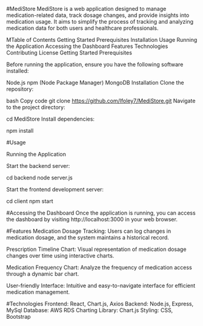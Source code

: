 #MediStore
MediStore is a web application designed to manage medication-related data, track dosage changes, and provide insights into medication usage. It aims to simplify the process of tracking and analyzing medication data for both users and healthcare professionals.

MTable of Contents
Getting Started
Prerequisites
Installation
Usage
Running the Application
Accessing the Dashboard
Features
Technologies
Contributing
License
Getting Started
Prerequisites

Before running the application, ensure you have the following software installed:

Node.js
npm (Node Package Manager)
MongoDB
Installation
Clone the repository:

bash
Copy code
git clone https://github.com/lfoley7/MediStore.git
Navigate to the project directory:

cd MediStore
Install dependencies:

npm install

#Usage

Running the Application

Start the backend server:

cd backend
node server.js

Start the frontend development server:

cd client
npm start

#Accessing the Dashboard
Once the application is running, you can access the dashboard by visiting http://localhost:3000 in your web browser.

#Features
Medication Dosage Tracking: Users can log changes in medication dosage, and the system maintains a historical record.

Prescription Timeline Chart: Visual representation of medication dosage changes over time using interactive charts.

Medication Frequency Chart: Analyze the frequency of medication access through a dynamic bar chart.

User-friendly Interface: Intuitive and easy-to-navigate interface for efficient medication management.

#Technologies
Frontend: React, Chart.js, Axios
Backend: Node.js, Express, MySql
Database: AWS RDS
Charting Library: Chart.js
Styling: CSS, Bootstrap